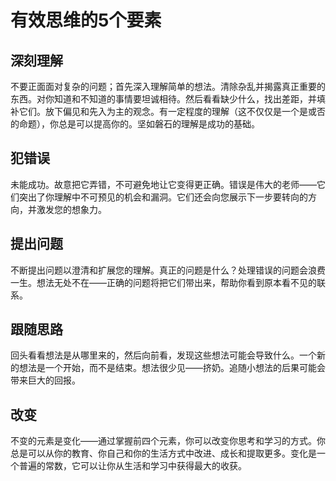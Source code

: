 # 有效思维的5个要素
## 深刻理解
不要正面面对复杂的问题；首先深入理解简单的想法。清除杂乱并揭露真正重要的东西。对你知道和不知道的事情要坦诚相待。然后看看缺少什么，找出差距，并填补它们。放下偏见和先入为主的观念。有一定程度的理解（这不仅仅是一个是或否的命题），你总是可以提高你的。坚如磐石的理解是成功的基础。

## 犯错误
未能成功。故意把它弄错，不可避免地让它变得更正确。错误是伟大的老师——它们突出了你理解中不可预见的机会和漏洞。它们还会向您展示下一步要转向的方向，并激发您的想象力。

## 提出问题
不断提出问题以澄清和扩展您的理解。真正的问题是什么？处理错误的问题会浪费一生。想法无处不在——正确的问题将把它们带出来，帮助你看到原本看不见的联系。

## 跟随思路
回头看看想法是从哪里来的，然后向前看，发现这些想法可能会导致什么。一个新的想法是一个开始，而不是结束。想法很少见——挤奶。追随小想法的后果可能会带来巨大的回报。

## 改变
不变的元素是变化——通过掌握前四个元素，你可以改变你思考和学习的方式。你总是可以从你的教育、你自己和你的生活方式中改进、成长和提取更多。变化是一个普遍的常数，它可以让你从生活和学习中获得最大的收获。